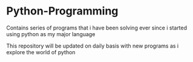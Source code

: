# Python-Programming
Contains series of programs that i have been solving ever since i started using python as my major language

This repository will be updated on daily basis with new programs as i explore the world of python
